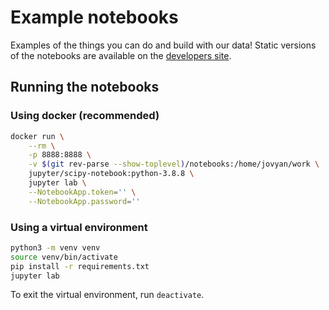 # Example notebooks

Examples of the things you can do and build with our data! Static versions of the notebooks are available on the [developers site](https://developers.wellcomecollection.org).

## Running the notebooks

### Using docker (recommended)

```bash
docker run \
    --rm \
    -p 8888:8888 \
    -v $(git rev-parse --show-toplevel)/notebooks:/home/jovyan/work \
    jupyter/scipy-notebook:python-3.8.8 \
    jupyter lab \
    --NotebookApp.token='' \
    --NotebookApp.password=''
```

### Using a virtual environment

```bash
python3 -m venv venv
source venv/bin/activate
pip install -r requirements.txt
jupyter lab
```

To exit the virtual environment, run `deactivate`.
